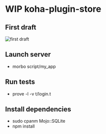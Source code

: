 # WIP koha-plugin-store

## First draft
![first draft](https://github.com/ammopt/koha-plugin-store/blob/main/firstdraft.png?raw=true)



## Launch server
- morbo script/my_app

## Run tests
- prove -l -v t/login.t

## Install dependencies
- sudo cpanm Mojo::SQLite
- npm install
